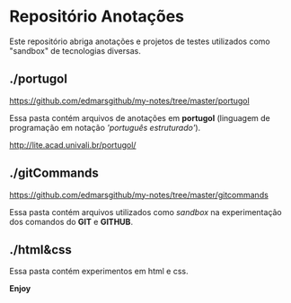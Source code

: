 # Repositório Anotações

Este repositório abriga anotações e projetos de testes utilizados como "sandbox" de tecnologias diversas.

## ./portugol
https://github.com/edmarsgithub/my-notes/tree/master/portugol

Essa pasta contém arquivos de anotações em **portugol** (linguagem de programação em notação *'português estruturado'*).

http://lite.acad.univali.br/portugol/

## ./gitCommands
https://github.com/edmarsgithub/my-notes/tree/master/gitcommands

Essa pasta contém arquivos utilizados como _sandbox_ na experimentação dos comandos do **GIT** e **GITHUB**.

## ./html&css

Essa pasta contém experimentos em html e css.

**Enjoy**
